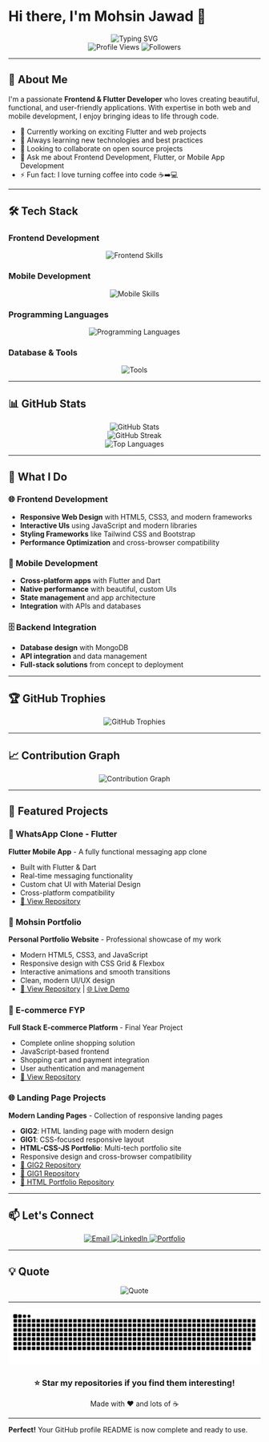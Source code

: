 # Hi there, I'm Mohsin Jawad 👋

<div align="center">
  <img src="https://readme-typing-svg.herokuapp.com?font=Fira+Code&size=30&duration=3000&pause=1000&color=2E9EF7&center=true&vCenter=true&width=500&lines=Frontend+Developer;Flutter+Developer;Mobile+App+Developer;" alt="Typing SVG" />
</div>

<div align="center">
  <img src="https://komarev.com/ghpvc/?username=Mohsin-png01&color=blueviolet&style=flat-square&label=Profile+Views" alt="Profile Views" />
  <img src="https://img.shields.io/github/followers/Mohsin-png01?style=flat-square&color=blue" alt="Followers" />
</div>

---

## 🚀 About Me

I'm a passionate **Frontend & Flutter Developer** who loves creating beautiful, functional, and user-friendly applications. With expertise in both web and mobile development, I enjoy bringing ideas to life through code.

- 🔭 Currently working on exciting Flutter and web projects
- 🌱 Always learning new technologies and best practices
- 👯 Looking to collaborate on open source projects
- 💬 Ask me about Frontend Development, Flutter, or Mobile App Development
- ⚡ Fun fact: I love turning coffee into code ☕➡️💻

---

## 🛠️ Tech Stack

### Frontend Development
<div align="center">
  <img src="https://skillicons.dev/icons?i=html,css,js,tailwind,bootstrap" alt="Frontend Skills" />
</div>

### Mobile Development
<div align="center">
  <img src="https://skillicons.dev/icons?i=flutter,dart" alt="Mobile Skills" />
</div>

### Programming Languages
<div align="center">
  <img src="https://skillicons.dev/icons?i=cpp,dart,js" alt="Programming Languages" />
</div>

### Database & Tools
<div align="center">
  <img src="https://skillicons.dev/icons?i=mongodb,git,github,vscode" alt="Tools" />
</div>

---

## 📊 GitHub Stats

<div align="center">
  <img src="https://github-readme-stats.vercel.app/api?username=Mohsin-png01&show_icons=true&theme=tokyonight&hide_border=true&count_private=true" alt="GitHub Stats" />
</div>

<div align="center">
  <img src="https://github-readme-streak-stats.herokuapp.com/?user=Mohsin-png01&theme=tokyonight&hide_border=true" alt="GitHub Streak" />
</div>

<div align="center">
  <img src="https://github-readme-stats.vercel.app/api/top-langs/?username=Mohsin-png01&layout=compact&theme=tokyonight&hide_border=true" alt="Top Languages" />
</div>

---

## 🎯 What I Do

### 🌐 Frontend Development
- **Responsive Web Design** with HTML5, CSS3, and modern frameworks
- **Interactive UIs** using JavaScript and modern libraries
- **Styling Frameworks** like Tailwind CSS and Bootstrap
- **Performance Optimization** and cross-browser compatibility

### 📱 Mobile Development
- **Cross-platform apps** with Flutter and Dart
- **Native performance** with beautiful, custom UIs
- **State management** and app architecture
- **Integration** with APIs and databases

### 🗄️ Backend Integration
- **Database design** with MongoDB
- **API integration** and data management
- **Full-stack solutions** from concept to deployment

---

## 🏆 GitHub Trophies

<div align="center">
  <img src="https://github-profile-trophy.vercel.app/?username=Mohsin-png01&theme=tokyonight&no-frame=true&margin-w=15&margin-h=15&column=7" alt="GitHub Trophies" />
</div>

---

## 📈 Contribution Graph

<div align="center">
  <img src="https://github-readme-activity-graph.vercel.app/graph?username=Mohsin-png01&theme=tokyo-night&hide_border=true&point=false&area=true&radius=8&area_color=2e9ef7" alt="Contribution Graph" />
</div>

---

## 🎨 Featured Projects

### 📱 WhatsApp Clone - Flutter
**Flutter Mobile App** - A fully functional messaging app clone
- Built with Flutter & Dart
- Real-time messaging functionality
- Custom chat UI with Material Design
- Cross-platform compatibility
- [🔗 View Repository](https://github.com/Mohsin-png01/whatsappclone-in-flutter)

### 💼 Mohsin Portfolio
**Personal Portfolio Website** - Professional showcase of my work
- Modern HTML5, CSS3, and JavaScript
- Responsive design with CSS Grid & Flexbox
- Interactive animations and smooth transitions
- Clean, modern UI/UX design
- [🔗 View Repository](https://github.com/Mohsin-png01/Mohsin-Portfolio) | [🌐 Live Demo](https://mohsin-portfolio-nu.vercel.app/)

### 🛒 E-commerce FYP
**Full Stack E-commerce Platform** - Final Year Project
- Complete online shopping solution
- JavaScript-based frontend
- Shopping cart and payment integration
- User authentication and management
- [🔗 View Repository](https://github.com/Mohsin-png01/E-commerce-FYP)

### 🌐 Landing Page Projects
**Modern Landing Pages** - Collection of responsive landing pages
- **GIG2**: HTML landing page with modern design
- **GIG1**: CSS-focused responsive layout
- **HTML-CSS-JS Portfolio**: Multi-tech portfolio site
- Responsive design and cross-browser compatibility
- [🔗 GIG2 Repository](https://github.com/Mohsin-png01/landing_page_gig2)
- [🔗 GIG1 Repository](https://github.com/Mohsin-png01/landing_page_gig1)
- [🔗 HTML Portfolio Repository](https://github.com/Mohsin-png01/html-css-js-portfolio)

---

## 📫 Let's Connect

<div align="center">
  <a href="mailto:mohsinjawad592@gmail.com">
    <img src="https://img.shields.io/badge/Email-D14836?style=for-the-badge&logo=gmail&logoColor=white" alt="Email" />
  </a>
  <a href="https://www.linkedin.com/in/mohsin-jawad-170b3a30b/">
    <img src="https://img.shields.io/badge/LinkedIn-0077B5?style=for-the-badge&logo=linkedin&logoColor=white" alt="LinkedIn" />
  </a>
  <a href="https://mohsin-portfolio-nu.vercel.app/">
    <img src="https://img.shields.io/badge/Portfolio-FF5722?style=for-the-badge&logo=todoist&logoColor=white" alt="Portfolio" />
  </a>
</div>

---

## 💡 Quote

<div align="center">
  <img src="https://quotes-github-readme.vercel.app/api?type=horizontal&theme=tokyonight" alt="Quote" />
</div>

---

<div align="center">
  <img src="https://raw.githubusercontent.com/platane/platane/output/github-contribution-grid-snake-dark.svg" alt="Snake animation" />
</div>

<div align="center">
  <h3>⭐ Star my repositories if you find them interesting!</h3>
  <p>Made with ❤️ and lots of ☕</p>
</div>

---

**Perfect!** Your GitHub profile README is now complete and ready to use.
